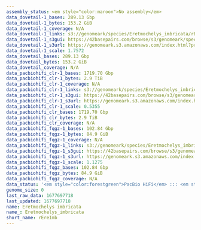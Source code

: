 ```yaml
---
assembly_status: <em style="color:maroon">No assembly</em>
data_dovetail-1_bases: 289.13 Gbp
data_dovetail-1_bytes: 153.2 GiB
data_dovetail-1_coverage: N/A
data_dovetail-1_links: s3://genomeark/species/Eretmochelys_imbricata/rEreImb1/genomic_data/dovetail/<br>
data_dovetail-1_s3gui: https://42basepairs.com/browse/s3/genomeark/species/Eretmochelys_imbricata/rEreImb1/genomic_data/dovetail/
data_dovetail-1_s3url: https://genomeark.s3.amazonaws.com/index.html?prefix=species/Eretmochelys_imbricata/rEreImb1/genomic_data/dovetail/
data_dovetail-1_scale: 1.7572
data_dovetail_bases: 289.13 Gbp
data_dovetail_bytes: 153.2 GiB
data_dovetail_coverage: N/A
data_pacbiohifi_clr-1_bases: 1719.70 Gbp
data_pacbiohifi_clr-1_bytes: 2.9 TiB
data_pacbiohifi_clr-1_coverage: N/A
data_pacbiohifi_clr-1_links: s3://genomeark/species/Eretmochelys_imbricata/rEreImb1/genomic_data/pacbio_hifi/<br>
data_pacbiohifi_clr-1_s3gui: https://42basepairs.com/browse/s3/genomeark/species/Eretmochelys_imbricata/rEreImb1/genomic_data/pacbio_hifi/
data_pacbiohifi_clr-1_s3url: https://genomeark.s3.amazonaws.com/index.html?prefix=species/Eretmochelys_imbricata/rEreImb1/genomic_data/pacbio_hifi/
data_pacbiohifi_clr-1_scale: 0.5355
data_pacbiohifi_clr_bases: 1719.70 Gbp
data_pacbiohifi_clr_bytes: 2.9 TiB
data_pacbiohifi_clr_coverage: N/A
data_pacbiohifi_fqgz-1_bases: 102.84 Gbp
data_pacbiohifi_fqgz-1_bytes: 84.9 GiB
data_pacbiohifi_fqgz-1_coverage: N/A
data_pacbiohifi_fqgz-1_links: s3://genomeark/species/Eretmochelys_imbricata/rEreImb1/genomic_data/pacbio_hifi/<br>
data_pacbiohifi_fqgz-1_s3gui: https://42basepairs.com/browse/s3/genomeark/species/Eretmochelys_imbricata/rEreImb1/genomic_data/pacbio_hifi/
data_pacbiohifi_fqgz-1_s3url: https://genomeark.s3.amazonaws.com/index.html?prefix=species/Eretmochelys_imbricata/rEreImb1/genomic_data/pacbio_hifi/
data_pacbiohifi_fqgz-1_scale: 1.1275
data_pacbiohifi_fqgz_bases: 102.84 Gbp
data_pacbiohifi_fqgz_bytes: 84.9 GiB
data_pacbiohifi_fqgz_coverage: N/A
data_status: '<em style="color:forestgreen">PacBio HiFi</em> ::: <em style="color:forestgreen">Dovetail</em>'
genome_size: 0
last_raw_data: 1677697718
last_updated: 1677697718
name: Eretmochelys imbricata
name_: Eretmochelys_imbricata
short_name: rEreImb
---
```

